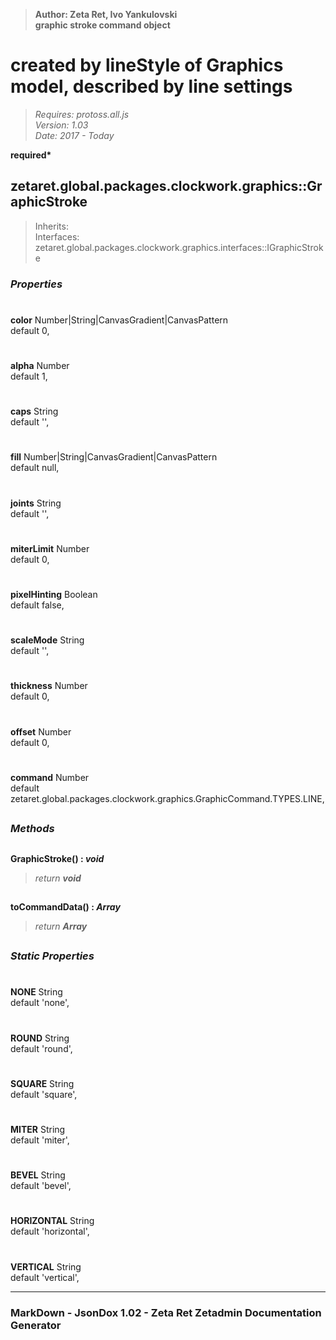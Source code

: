 > __Author: Zeta Ret, Ivo Yankulovski__  
> __graphic stroke command object__  
# created by lineStyle of Graphics model, described by line settings  
> *Requires: protoss.all.js*  
> *Version: 1.03*  
> *Date: 2017 - Today*  

__required*__

## zetaret.global.packages.clockwork.graphics::GraphicStroke  
> Inherits:   
> Interfaces: zetaret.global.packages.clockwork.graphics.interfaces::IGraphicStroke  

### *Properties*  

#
__color__ Number|String|CanvasGradient|CanvasPattern  
default 0,   

#
__alpha__ Number  
default 1,   

#
__caps__ String  
default '',   

#
__fill__ Number|String|CanvasGradient|CanvasPattern  
default null,   

#
__joints__ String  
default '',   

#
__miterLimit__ Number  
default 0,   

#
__pixelHinting__ Boolean  
default false,   

#
__scaleMode__ String  
default '',   

#
__thickness__ Number  
default 0,   

#
__offset__ Number  
default 0,   

#
__command__ Number  
default zetaret.global.packages.clockwork.graphics.GraphicCommand.TYPES.LINE,   


##
### *Methods*  

##
__GraphicStroke() : *void*__  
  
> *return __void__*  

##
__toCommandData() : *Array*__  
  
> *return __Array__*  

##
### *Static Properties*  

#
__NONE__ String  
default 'none',   

#
__ROUND__ String  
default 'round',   

#
__SQUARE__ String  
default 'square',   

#
__MITER__ String  
default 'miter',   

#
__BEVEL__ String  
default 'bevel',   

#
__HORIZONTAL__ String  
default 'horizontal',   

#
__VERTICAL__ String  
default 'vertical',   

---
### MarkDown - JsonDox 1.02 - Zeta Ret Zetadmin Documentation Generator

